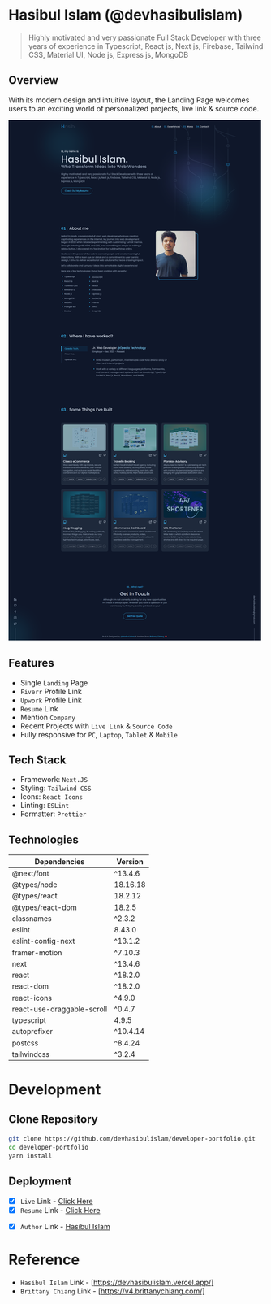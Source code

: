 # Hasibul Islam (@devhasibulislam)

> Highly motivated and very passionate Full Stack Developer with three years of experience in Typescript, React js, Next js, Firebase, Tailwind CSS, Material UI, Node js, Express js, MongoDB

## Overview

With its modern design and intuitive layout, the Landing Page welcomes users to an exciting world of personalized projects, live link & source code.

![devhasibulislam - v3](/devhasibulislam%20-%20v3.png)

## Features

-   Single `Landing` Page
-   `Fiverr` Profile Link
-   `Upwork` Profile Link
-   `Resume` Link
-   Mention `Company`
-   Recent Projects with `Live Link` & `Source Code`
-   Fully responsive for `PC`, `Laptop`, `Tablet` & `Mobile`

## Tech Stack

-   Framework: `Next.JS`
-   Styling: `Tailwind CSS`
-   Icons: `React Icons`
-   Linting: `ESLint`
-   Formatter: `Prettier`

## Technologies

| Dependencies               | Version  |
| -------------------------- | -------- |
| @next/font                 | ^13.4.6  |
| @types/node                | 18.16.18 |
| @types/react               | 18.2.12  |
| @types/react-dom           | 18.2.5   |
| classnames                 | ^2.3.2   |
| eslint                     | 8.43.0   |
| eslint-config-next         | ^13.1.2  |
| framer-motion              | ^7.10.3  |
| next                       | ^13.4.6  |
| react                      | ^18.2.0  |
| react-dom                  | ^18.2.0  |
| react-icons                | ^4.9.0   |
| react-use-draggable-scroll | ^0.4.7   |
| typescript                 | 4.9.5    |
| autoprefixer               | ^10.4.14 |
| postcss                    | ^8.4.24  |
| tailwindcss                | ^3.2.4   |

# Development

## Clone Repository

```bash
git clone https://github.com/devhasibulislam/developer-portfolio.git
cd developer-portfolio
yarn install
```

## Deployment

-   [x] `Live` Link - [Click Here](https://devhasibulislam.vercel.app/)
-   [x] `Resume` Link - [Click Here](https://drive.google.com/file/d/1Gdbax82oaBWz2_0-OYh44E7QvfB53wNS/view?usp=share_link)

*   [x] `Author` Link - [Hasibul Islam](https://bento.me/devhasibulislam)

# Reference

-   `Hasibul Islam` Link - [https://devhasibulislam.vercel.app/]
-   `Brittany Chiang` Link - [https://v4.brittanychiang.com/]
